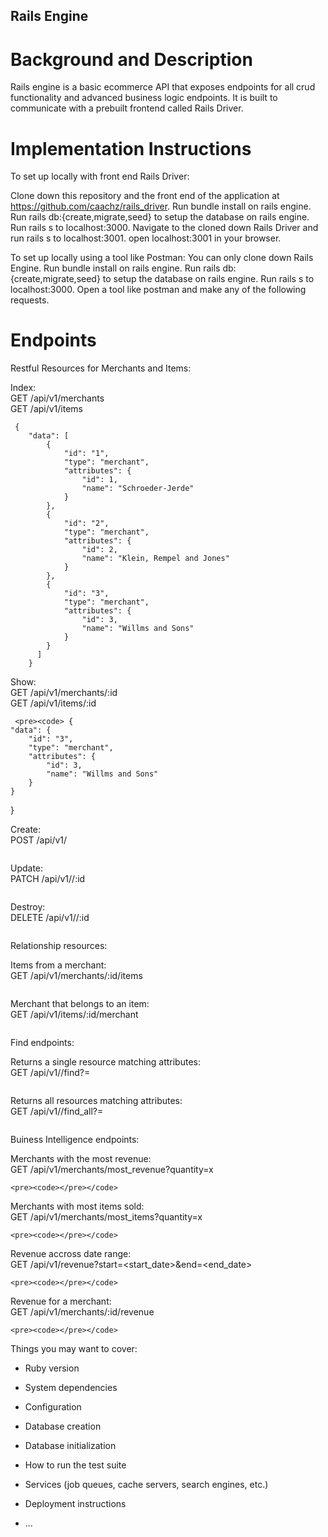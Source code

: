 ## Rails Engine

# Background and Description
Rails engine is a basic ecommerce API that exposes endpoints for all crud functionality and advanced business logic endpoints. It is built to communicate with a prebuilt frontend called Rails Driver.

# Implementation Instructions
To set up locally with front end Rails Driver:

Clone down this repository and the front end of the application at https://github.com/caachz/rails_driver.
Run bundle install on rails engine.
Run rails db:{create,migrate,seed} to setup the database on rails engine.
Run rails s to localhost:3000.
Navigate to the cloned down Rails Driver and run rails s to localhost:3001.
open localhost:3001 in your browser.

To set up locally using a tool like Postman:
You can only clone down Rails Engine.
Run bundle install on rails engine.
Run rails db:{create,migrate,seed} to setup the database on rails engine.
Run rails s to localhost:3000.
Open a tool like postman and make any of the following requests.

# Endpoints

Restful Resources for Merchants and Items: 
  
  Index: <br />
    GET /api/v1/merchants<br />
    GET /api/v1/items<br />
  
  <pre><code> { 
    "data": [
        {
            "id": "1",
            "type": "merchant",
            "attributes": {
                "id": 1,
                "name": "Schroeder-Jerde"
            }
        },
        {
            "id": "2",
            "type": "merchant",
            "attributes": {
                "id": 2,
                "name": "Klein, Rempel and Jones"
            }
        },
        {
            "id": "3",
            "type": "merchant",
            "attributes": {
                "id": 3,
                "name": "Willms and Sons"
            }
        }
      ]
    }</pre></code>
  
  Show: <br />
    GET /api/v1/merchants/:id<br />
    GET /api/v1/items/:id<br />
    
     <pre><code> {
    "data": {
        "id": "3",
        "type": "merchant",
        "attributes": {
            "id": 3,
            "name": "Willms and Sons"
        }
    }
}</pre></code>
  
  Create: <br />
    POST /api/v1/<resource><br />
  
  <pre><code></pre></code>
  
  Update: <br />
    PATCH /api/v1/<resource>/:id<br />
  
  <pre><code></pre></code>
  
  Destroy: <br />
    DELETE /api/v1/<resource>/:id<br />
  
  <pre><code></pre></code>
  
 Relationship resources:<br />
 
  Items from a merchant:<br />
   GET /api/v1/merchants/:id/items<br />
   
   <pre><code></pre></code>
   
  Merchant that belongs to an item:<br />
   GET /api/v1/items/:id/merchant<br />
   
   <pre><code></pre></code>

Find endpoints: <br />

  Returns a single resource matching attributes:<br />
    GET /api/v1/<resource>/find?<attribute>=<value><br />
  
  <pre><code></pre></code>
  
  Returns all resources matching attributes:<br />
    GET /api/v1/<resource>/find_all?<attribute>=<value><br />
  
  <pre><code></pre></code>
  
 Buiness Intelligence endpoints:<br />
 
  Merchants with the most revenue: <br />
    GET /api/v1/merchants/most_revenue?quantity=x<br />
    
    <pre><code></pre></code>
    
  Merchants with most items sold:<br />
    GET /api/v1/merchants/most_items?quantity=x<br />
    
    <pre><code></pre></code>
    
  Revenue accross date range: <br />
    GET /api/v1/revenue?start=<start_date>&end=<end_date><br />
    
    <pre><code></pre></code>
    
  Revenue for a merchant: <br />
    GET /api/v1/merchants/:id/revenue<br />
    
    <pre><code></pre></code>
  
  
  
Things you may want to cover:

* Ruby version

* System dependencies

* Configuration

* Database creation

* Database initialization

* How to run the test suite

* Services (job queues, cache servers, search engines, etc.)

* Deployment instructions

* ...
